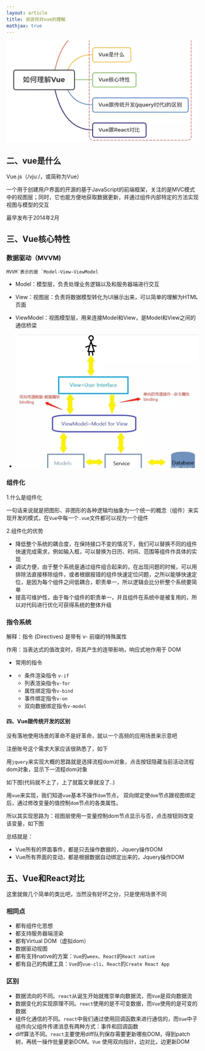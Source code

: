 ```yaml
---
layout: article
title: 说说你对vue的理解
mathjax: true
---
```



![image-20210817141131504](image-20210817141131504.png)

## 二、vue是什么

Vue.js（/vjuː/，或简称为Vue）

一个用于创建用户界面的开源的基于JavaScript的前端框架，关注的是MVC模式中的视图层；同时，它也能方便地获取数据更新，并通过组件内部特定的方法实现视图与模型的交互

最早发布于2014年2月

## 三、Vue核心特性

### 数据驱动（MVVM)

```
MVVM`表示的是 `Model-View-ViewModel
```

- Model：模型层，负责处理业务逻辑以及和服务器端进行交互

- View：视图层：负责将数据模型转化为UI展示出来，可以简单的理解为HTML页面

- ViewModel：视图模型层，用来连接Model和View，是Model和View之间的通信桥梁

  

- ![image-20210817141448563](image-20210817141448563.png)

### 组件化

1.什么是组件化

一句话来说就是把图形、非图形的各种逻辑均抽象为一个统一的概念（组件）来实现开发的模式，在`Vue`中每一个`.vue`文件都可以视为一个组件

2.组件化的优势

- 降低整个系统的耦合度，在保持接口不变的情况下，我们可以替换不同的组件快速完成需求，例如输入框，可以替换为日历、时间、范围等组件作具体的实现
- 调试方便，由于整个系统是通过组件组合起来的，在出现问题的时候，可以用排除法直接移除组件，或者根据报错的组件快速定位问题，之所以能够快速定位，是因为每个组件之间低耦合，职责单一，所以逻辑会比分析整个系统要简单
- 提高可维护性，由于每个组件的职责单一，并且组件在系统中是被复用的，所以对代码进行优化可获得系统的整体升级

### 指令系统

解释：指令 (Directives) 是带有 v- 前缀的特殊属性

作用：当表达式的值改变时，将其产生的连带影响，响应式地作用于 DOM

- 常用的指令

- - 条件渲染指令 `v-if`
  - 列表渲染指令`v-for`
  - 属性绑定指令`v-bind`
  - 事件绑定指令`v-on`
  - 双向数据绑定指令`v-model`

#### 四、Vue跟传统开发的区别

没有落地使用场景的革命不是好革命，就以一个高频的应用场景来示意吧

注册账号这个需求大家应该很熟悉了，如下



用`jquery`来实现大概的思路就是选择流程dom对象，点击按钮隐藏当前活动流程dom对象，显示下一流程dom对象

如下图(代码就不上了，上了就篇文章就没了..)



用`vue`来实现，我们知道`vue`基本不操作`dom`节点， 双向绑定使`dom`节点跟视图绑定后，通过修改变量的值控制`dom`节点的各类属性。

所以其实现思路为：视图层使用一变量控制dom节点显示与否，点击按钮则改变该变量，如下图



总结就是：

- Vue所有的界面事件，都是只去操作数据的，Jquery操作DOM
- Vue所有界面的变动，都是根据数据自动绑定出来的，Jquery操作DOM

## 五、Vue和React对比

这里就做几个简单的类比吧，当然没有好坏之分，只是使用场景不同

### 相同点

- 都有组件化思想
- 都支持服务器端渲染
- 都有Virtual DOM（虚拟dom）
- 数据驱动视图
- 都有支持native的方案：`Vue`的`weex`、`React`的`React native`
- 都有自己的构建工具：`Vue`的`vue-cli`、`React`的`Create React App`

### 区别

- 数据流向的不同。`react`从诞生开始就推崇单向数据流，而`Vue`是双向数据流
- 数据变化的实现原理不同。`react`使用的是不可变数据，而`Vue`使用的是可变的数据
- 组件化通信的不同。`react`中我们通过使用回调函数来进行通信的，而`Vue`中子组件向父组件传递消息有两种方式：事件和回调函数
- diff算法不同。`react`主要使用diff队列保存需要更新哪些DOM，得到patch树，再统一操作批量更新DOM。`Vue` 使用双向指针，边对比，边更新DOM


